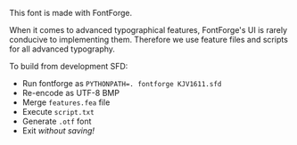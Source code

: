 This font is made with FontForge.

When it comes to advanced typographical features, FontForge's UI is rarely conducive to implementing them. Therefore we use feature files and scripts for all advanced typography.

To build from development SFD:

* Run fontforge as `PYTHONPATH=. fontforge KJV1611.sfd`
* Re-encode as UTF-8 BMP
* Merge `features.fea` file
* Execute `script.txt`
* Generate `.otf` font
* Exit _without saving!_
